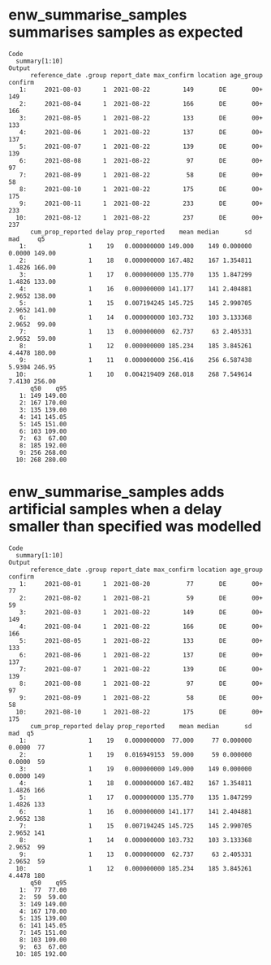 # enw_summarise_samples summarises samples as expected

    Code
      summary[1:10]
    Output
          reference_date .group report_date max_confirm location age_group confirm
       1:     2021-08-03      1  2021-08-22         149       DE       00+     149
       2:     2021-08-04      1  2021-08-22         166       DE       00+     166
       3:     2021-08-05      1  2021-08-22         133       DE       00+     133
       4:     2021-08-06      1  2021-08-22         137       DE       00+     137
       5:     2021-08-07      1  2021-08-22         139       DE       00+     139
       6:     2021-08-08      1  2021-08-22          97       DE       00+      97
       7:     2021-08-09      1  2021-08-22          58       DE       00+      58
       8:     2021-08-10      1  2021-08-22         175       DE       00+     175
       9:     2021-08-11      1  2021-08-22         233       DE       00+     233
      10:     2021-08-12      1  2021-08-22         237       DE       00+     237
          cum_prop_reported delay prop_reported    mean median       sd    mad     q5
       1:                 1    19   0.000000000 149.000    149 0.000000 0.0000 149.00
       2:                 1    18   0.000000000 167.482    167 1.354811 1.4826 166.00
       3:                 1    17   0.000000000 135.770    135 1.847299 1.4826 133.00
       4:                 1    16   0.000000000 141.177    141 2.404881 2.9652 138.00
       5:                 1    15   0.007194245 145.725    145 2.990705 2.9652 141.00
       6:                 1    14   0.000000000 103.732    103 3.133368 2.9652  99.00
       7:                 1    13   0.000000000  62.737     63 2.405331 2.9652  59.00
       8:                 1    12   0.000000000 185.234    185 3.845261 4.4478 180.00
       9:                 1    11   0.000000000 256.416    256 6.587438 5.9304 246.95
      10:                 1    10   0.004219409 268.018    268 7.549614 7.4130 256.00
          q50    q95
       1: 149 149.00
       2: 167 170.00
       3: 135 139.00
       4: 141 145.05
       5: 145 151.00
       6: 103 109.00
       7:  63  67.00
       8: 185 192.00
       9: 256 268.00
      10: 268 280.00

# enw_summarise_samples adds artificial samples when a delay smaller than specified was modelled

    Code
      summary[1:10]
    Output
          reference_date .group report_date max_confirm location age_group confirm
       1:     2021-08-01      1  2021-08-20          77       DE       00+      77
       2:     2021-08-02      1  2021-08-21          59       DE       00+      59
       3:     2021-08-03      1  2021-08-22         149       DE       00+     149
       4:     2021-08-04      1  2021-08-22         166       DE       00+     166
       5:     2021-08-05      1  2021-08-22         133       DE       00+     133
       6:     2021-08-06      1  2021-08-22         137       DE       00+     137
       7:     2021-08-07      1  2021-08-22         139       DE       00+     139
       8:     2021-08-08      1  2021-08-22          97       DE       00+      97
       9:     2021-08-09      1  2021-08-22          58       DE       00+      58
      10:     2021-08-10      1  2021-08-22         175       DE       00+     175
          cum_prop_reported delay prop_reported    mean median       sd    mad  q5
       1:                 1    19   0.000000000  77.000     77 0.000000 0.0000  77
       2:                 1    19   0.016949153  59.000     59 0.000000 0.0000  59
       3:                 1    19   0.000000000 149.000    149 0.000000 0.0000 149
       4:                 1    18   0.000000000 167.482    167 1.354811 1.4826 166
       5:                 1    17   0.000000000 135.770    135 1.847299 1.4826 133
       6:                 1    16   0.000000000 141.177    141 2.404881 2.9652 138
       7:                 1    15   0.007194245 145.725    145 2.990705 2.9652 141
       8:                 1    14   0.000000000 103.732    103 3.133368 2.9652  99
       9:                 1    13   0.000000000  62.737     63 2.405331 2.9652  59
      10:                 1    12   0.000000000 185.234    185 3.845261 4.4478 180
          q50    q95
       1:  77  77.00
       2:  59  59.00
       3: 149 149.00
       4: 167 170.00
       5: 135 139.00
       6: 141 145.05
       7: 145 151.00
       8: 103 109.00
       9:  63  67.00
      10: 185 192.00

